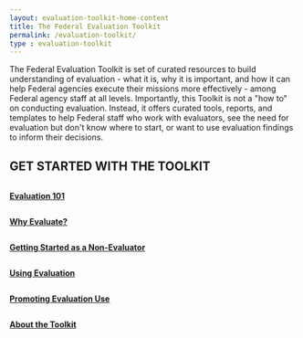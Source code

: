 ```yaml
---
layout: evaluation-toolkit-home-content
title: The Federal Evaluation Toolkit
permalink: /evaluation-toolkit/
type : evaluation-toolkit
---
```


<section class="usa-graphic-list">
  <div class="grid-container margin-0 padding-0">
    <div class="usa-graphic-list__row grid-row grid-gap">
    <p class="margin-bottom-0">The Federal Evaluation Toolkit is set of curated resources to build understanding of evaluation - what it is, why it is important, and how it can help Federal agencies execute their missions more effectively - among Federal agency staff at all levels. Importantly, this Toolkit is not a "how to" on conducting evaluation. Instead, it offers curated tools, reports, and templates to help Federal staff who work with evaluators, see the need for evaluation but don't know where to start, or want to use evaluation findings to inform their decisions. 
</p>  
    </div>
  </div>
</section>

<section class="usa-graphic-list">
  <div class="grid-container margin-0 padding-0">
    <div class="usa-graphic-list__row grid-row grid-gap display-flex">
        <div class="usa-media-block">
             <h2 class="margin-bottom-0 text-primary">GET STARTED WITH THE TOOLKIT</h2>
        </div>
    </div>
    <div class="usa-graphic-list__row grid-row grid-gap">
        <div class="usa-media-block tablet:grid-col-4 text-center padding-bottom-205">
            <a href="{{site.baseurl}}/evaluation-toolkit/evaluation-101" class="eoc-link text-no-underline display-inline-block">
            <img class="circle-evaluation-card" alt="" src="{{site.baseurl}}/assets/images/evaluation/evaluation-101.png">
              <p class="usa-media-block__body evaluation-width"><b>Evaluation 101</b></p>
            </a>
        </div>
        <div class="usa-media-block tablet:grid-col-4 text-center padding-bottom-205">
            <a href="{{site.baseurl}}/evaluation-toolkit/why-evaluate" class="eoc-link text-no-underline display-inline-block">
            <img class="circle-evaluation-card" alt="" src="{{site.baseurl}}/assets/images/evaluation/why-evaluate.png">
              <p class="usa-media-block__body evaluation-width"><b>Why Evaluate?</b></p>
            </a> 
        </div>
        <div class="usa-media-block tablet:grid-col-4 text-center padding-bottom-205">
            <a href="{{site.baseurl}}/evaluation-toolkit/non-evaluator" class="eoc-link text-no-underline display-inline-block">
            <img class="circle-evaluation-card" alt="" src="{{site.baseurl}}/assets/images/evaluation/non-evaluator.png">
              <p class="usa-media-block__body evaluation-width"><b>Getting Started as a Non-Evaluator</b></p>
            </a>
        </div>
        <div class="usa-media-block tablet:grid-col-4 text-center padding-bottom-205">
            <a href="{{site.baseurl}}/evaluation-toolkit/evaluation" class="eoc-link text-no-underline display-inline-block">
            <img class="circle-evaluation-card" alt="" src="{{site.baseurl}}/assets/images/evaluation/using-evaluation.png">
              <p class="usa-media-block__body evaluation-width"><b>Using Evaluation</b></p>
            </a>
        </div>
        <div class="usa-media-block tablet:grid-col-4 text-center padding-bottom-205">
            <a href="{{site.baseurl}}/evaluation-toolkit/promoting-evaluation" class="eoc-link text-no-underline display-inline-block">
            <img class="circle-evaluation-card" alt="" src="{{site.baseurl}}/assets/images/evaluation/promoting-evaluation.png">
              <p class="usa-media-block__body evaluation-width"><b>Promoting Evaluation Use</b></p>
            </a>
        </div>
        <div class="usa-media-block tablet:grid-col-4 text-center padding-bottom-205">
            <a href="{{site.baseurl}}/evaluation-toolkit/about-toolkit" class="eoc-link text-no-underline display-inline-block">        
            <img class="circle-evaluation-card" alt="" src="{{site.baseurl}}/assets/images/evaluation/about-toolkit.png">
              <p class="usa-media-block__body evaluation-width"><b>About the Toolkit</b></p>
            </a>
        </div>
    </div>
  </div>
</section>
